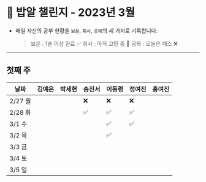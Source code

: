 # 🍚 밥알 챌린지 - 2023년 3월
- 매일 자신의 공부 현황을 `보온`, `취사`, `공복`의 세 가지로 기록합니다.
    
    > 보온 : 1솔 이상 완료 ✅
    취사 : 아직 고민 중 🤔
    공복 : 오늘은 패스 ❌
---

## 첫째 주

**날짜**|김예은|박세현|송진서|이동령|정여진|홍여진
---|---|---|---|---|---|---
2/27 월| | |❌|❌|❌|
2/28 화| | |✅|✅|✅|
3/1 수| | | |✅|✅|
3/2 목| | | |✅| |
3/3 금| | | | | |
3/4 토| | | | | |
3/5 일| | | | | |
